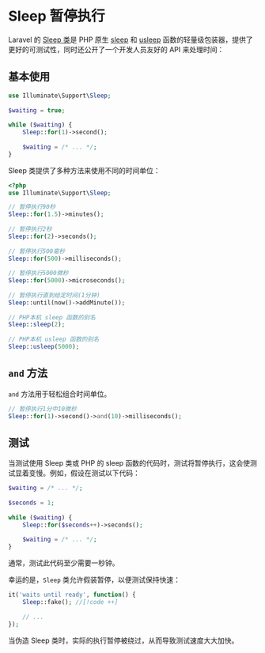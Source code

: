 # Sleep 暂停执行

Laravel 的 [Sleep 类](https://laravel.com/docs/master/helpers#sleep)是 PHP 原生 [sleep](https://www.php.net/manual/en/function.sleep) 和 [usleep](https://www.php.net/manual/en/function.usleep) 函数的轻量级包装器，提供了更好的可测试性，同时还公开了一个开发人员友好的 API 来处理时间：

## 基本使用

```php
use Illuminate\Support\Sleep;
 
$waiting = true;
 
while ($waiting) {
    Sleep::for(1)->second();
 
    $waiting = /* ... */;
}
```

Sleep 类提供了多种方法来使用不同的时间单位：

```php
<?php
use Illuminate\Support\Sleep;

// 暂停执行90秒
Sleep::for(1.5)->minutes();
 
// 暂停执行2秒
Sleep::for(2)->seconds();
 
// 暂停执行500毫秒
Sleep::for(500)->milliseconds();
 
// 暂停执行5000微秒
Sleep::for(5000)->microseconds();
 
// 暂停执行直到给定时间(1分钟)
Sleep::until(now()->addMinute());
 
// PHP本机 sleep 函数的别名
Sleep::sleep(2);
 
// PHP本机 usleep 函数的别名
Sleep::usleep(5000);
```

## `and` 方法

`and` 方法用于轻松组合时间单位。

```php
// 暂停执行1分中10微秒
Sleep::for(1)->second()->and(10)->milliseconds();
```

## 测试

当测试使用 Sleep 类或 PHP 的 sleep 函数的代码时，测试将暂停执行，这会使测试显着变慢。例如，假设在测试以下代码：

```php
$waiting = /* ... */;
 
$seconds = 1;
 
while ($waiting) {
    Sleep::for($seconds++)->seconds();
 
    $waiting = /* ... */;
}
```

通常，测试此代码至少需要一秒钟。

幸运的是，`Sleep` 类允许假装暂停，以便测试保持快速：

```php
it('waits until ready', function() {
    Sleep::fake(); //[!code ++]
    
    // ...
});
```
当伪造 Sleep 类时，实际的执行暂停被绕过，从而导致测试速度大大加快。